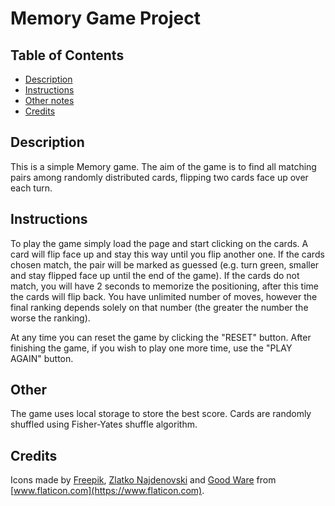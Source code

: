 # Memory Game Project
## Table of Contents
* [Description](#description)
* [Instructions](#instructions)
* [Other notes](#other)
* [Credits](#credits)

## Description
This is a simple Memory game.
The aim of the game is to find all matching pairs among randomly distributed cards, flipping two cards face up over each turn.

## Instructions
To play the game simply load the page and start clicking on the cards. A card will flip face up and stay this way until you flip another one. If the cards chosen match, the pair will be marked as guessed (e.g. turn green, smaller and stay flipped face up until the end of the game). If the cards do not match, you will have 2 seconds to memorize the positioning, after this time the cards will flip back. You have unlimited number of moves, however the final ranking depends solely on that number (the greater the number the worse the ranking).

At any time you can reset the game by clicking the "RESET" button. After finishing the game, if you wish to play one more time, use the "PLAY AGAIN" button.

## Other
The game uses local storage to store the best score.
Cards are randomly shuffled using Fisher-Yates shuffle algorithm.

## Credits
Icons made by [Freepik](https://www.flaticon.com/authors/freepik), [Zlatko Najdenovski](https://www.flaticon.com/authors/zlatko-najdenovski) and [Good Ware](https://www.flaticon.com/authors/good-ware) from [www.flaticon.com](https://www.flaticon.com).
